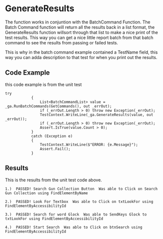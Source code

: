 # GenerateResults

The  function works in conjuntion with the BatchCommand Function.  The Batch Command function will return all the results back in a list format, the GenerateResults function willsort through that
list to make a nice print of the test results.  This way you can get a nice little report batch from that batch command to see the results from passing or failed tests.

This is why in the batch command example contained a TestName field, this way you can adda description to that test for when you print out the results.

## Code Example

this code example is from the unit test

```
try
            {
                List<BatchCommandList> value = _ga.RunBatchCommands(GetCommands(), out _errOut);
                if (_errOut.Length > 0) throw new Exception(_errOut);
                TestContext.WriteLine(_ga.GenerateResults(value, out _errOut));
                if (_errOut.Length > 0) throw new Exception(_errOut);
                Assert.IsTrue(value.Count > 0);
            }
            catch (Exception e)
            {
                TestContext.WriteLine($"ERROR: {e.Message}");
                Assert.Fail();
            }

```

## Results

This is the results from the unit test code above.

```
1.)  PASSED! Search Gun Collection Button  Was able to Click on Search Gun Collection using FindElementByName

2.)  PASSED! Look For Textbox  Was able to Click on txtLookFor using FindElementByAccessibilityId

3.)  PASSED! Search for word Glock  Was able to SendKeys Glock to txtLookFor using FindElementByAccessibilityId

4.)  PASSED! Start Search  Was able to Click on btnSearch using FindElementByAccessibilityId

```